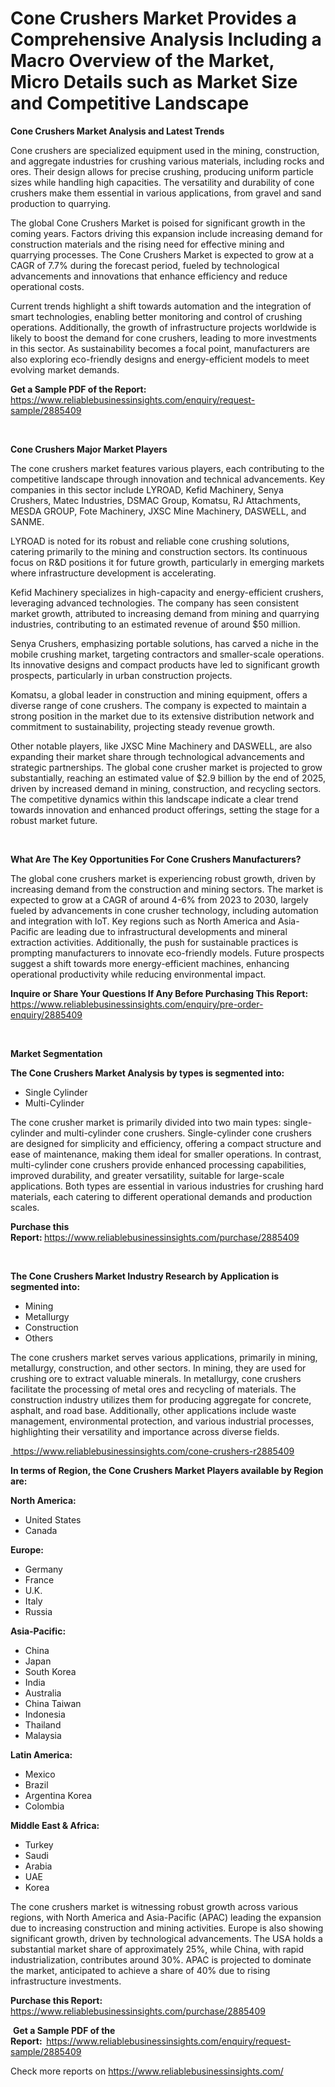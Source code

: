<p><h1>Cone Crushers Market Provides a Comprehensive Analysis Including a Macro Overview of the Market, Micro Details such as Market Size and Competitive Landscape</h1></p><p><strong>Cone Crushers Market Analysis and Latest Trends</strong></p>
<p><p>Cone crushers are specialized equipment used in the mining, construction, and aggregate industries for crushing various materials, including rocks and ores. Their design allows for precise crushing, producing uniform particle sizes while handling high capacities. The versatility and durability of cone crushers make them essential in various applications, from gravel and sand production to quarrying.</p><p>The global Cone Crushers Market is poised for significant growth in the coming years. Factors driving this expansion include increasing demand for construction materials and the rising need for effective mining and quarrying processes. The Cone Crushers Market is expected to grow at a CAGR of 7.7% during the forecast period, fueled by technological advancements and innovations that enhance efficiency and reduce operational costs. </p><p>Current trends highlight a shift towards automation and the integration of smart technologies, enabling better monitoring and control of crushing operations. Additionally, the growth of infrastructure projects worldwide is likely to boost the demand for cone crushers, leading to more investments in this sector. As sustainability becomes a focal point, manufacturers are also exploring eco-friendly designs and energy-efficient models to meet evolving market demands.</p></p>
<p><strong>Get a Sample PDF of the Report:&nbsp;</strong> <a href="https://www.reliablebusinessinsights.com/enquiry/request-sample/2885409?utm_campaign=2774&utm_medium=2&utm_source=Github&utm_content=ia&utm_term=13032025&utm_id=cone-crushers">https://www.reliablebusinessinsights.com/enquiry/request-sample/2885409</a></p>
<p>&nbsp;</p>
<p><strong>Cone Crushers Major Market Players</strong></p>
<p><p>The cone crushers market features various players, each contributing to the competitive landscape through innovation and technical advancements. Key companies in this sector include LYROAD, Kefid Machinery, Senya Crushers, Matec Industries, DSMAC Group, Komatsu, RJ Attachments, MESDA GROUP, Fote Machinery, JXSC Mine Machinery, DASWELL, and SANME.</p><p>LYROAD is noted for its robust and reliable cone crushing solutions, catering primarily to the mining and construction sectors. Its continuous focus on R&D positions it for future growth, particularly in emerging markets where infrastructure development is accelerating. </p><p>Kefid Machinery specializes in high-capacity and energy-efficient crushers, leveraging advanced technologies. The company has seen consistent market growth, attributed to increasing demand from mining and quarrying industries, contributing to an estimated revenue of around $50 million.</p><p>Senya Crushers, emphasizing portable solutions, has carved a niche in the mobile crushing market, targeting contractors and smaller-scale operations. Its innovative designs and compact products have led to significant growth prospects, particularly in urban construction projects.</p><p>Komatsu, a global leader in construction and mining equipment, offers a diverse range of cone crushers. The company is expected to maintain a strong position in the market due to its extensive distribution network and commitment to sustainability, projecting steady revenue growth.</p><p>Other notable players, like JXSC Mine Machinery and DASWELL, are also expanding their market share through technological advancements and strategic partnerships. The global cone crusher market is projected to grow substantially, reaching an estimated value of $2.9 billion by the end of 2025, driven by increased demand in mining, construction, and recycling sectors. The competitive dynamics within this landscape indicate a clear trend towards innovation and enhanced product offerings, setting the stage for a robust market future.</p></p>
<p>&nbsp;</p>
<p><strong>What Are The Key Opportunities For Cone Crushers Manufacturers?</strong></p>
<p><p>The global cone crushers market is experiencing robust growth, driven by increasing demand from the construction and mining sectors. The market is expected to grow at a CAGR of around 4-6% from 2023 to 2030, largely fueled by advancements in cone crusher technology, including automation and integration with IoT. Key regions such as North America and Asia-Pacific are leading due to infrastructural developments and mineral extraction activities. Additionally, the push for sustainable practices is prompting manufacturers to innovate eco-friendly models. Future prospects suggest a shift towards more energy-efficient machines, enhancing operational productivity while reducing environmental impact.</p></p>
<p><strong>Inquire or Share Your Questions If Any Before Purchasing This Report:</strong> <a href="https://www.reliablebusinessinsights.com/enquiry/pre-order-enquiry/2885409?utm_campaign=2774&utm_medium=2&utm_source=Github&utm_content=ia&utm_term=13032025&utm_id=cone-crushers">https://www.reliablebusinessinsights.com/enquiry/pre-order-enquiry/2885409</a></p>
<p>&nbsp;</p>
<p><strong>Market Segmentation</strong></p>
<p><strong>The Cone Crushers Market Analysis by types is segmented into:</strong></p>
<p><ul><li> Single Cylinder</li><li>Multi-Cylinder </li></ul></p>
<p><p>The cone crusher market is primarily divided into two main types: single-cylinder and multi-cylinder cone crushers. Single-cylinder cone crushers are designed for simplicity and efficiency, offering a compact structure and ease of maintenance, making them ideal for smaller operations. In contrast, multi-cylinder cone crushers provide enhanced processing capabilities, improved durability, and greater versatility, suitable for large-scale applications. Both types are essential in various industries for crushing hard materials, each catering to different operational demands and production scales.</p></p>
<p><strong>Purchase this Report:&nbsp;</strong><a href="https://www.reliablebusinessinsights.com/purchase/2885409?utm_campaign=2774&utm_medium=2&utm_source=Github&utm_content=ia&utm_term=13032025&utm_id=cone-crushers">https://www.reliablebusinessinsights.com/purchase/2885409</a></p>
<p>&nbsp;</p>
<p><strong>The Cone Crushers Market Industry Research by Application is segmented into:</strong></p>
<p><ul><li> Mining</li><li>Metallurgy</li><li>Construction</li><li>Others </li></ul></p>
<p><p>The cone crushers market serves various applications, primarily in mining, metallurgy, construction, and other sectors. In mining, they are used for crushing ore to extract valuable minerals. In metallurgy, cone crushers facilitate the processing of metal ores and recycling of materials. The construction industry utilizes them for producing aggregate for concrete, asphalt, and road base. Additionally, other applications include waste management, environmental protection, and various industrial processes, highlighting their versatility and importance across diverse fields.</p></p>
<p><a href="https://www.reliablebusinessinsights.com/cone-crushers-r2885409?utm_campaign=2774&utm_medium=2&utm_source=Github&utm_content=ia&utm_term=13032025&utm_id=cone-crushers">&nbsp;https://www.reliablebusinessinsights.com/cone-crushers-r2885409</a></p>
<p><strong>In terms of Region, the Cone Crushers Market Players available by Region are:</strong></p>
<p>
    <p> <strong> North America: </strong>
        <ul>
            <li>United States</li>
            <li>Canada</li>
        </ul>
        </p> 
    <p> <strong> Europe: </strong>
        <ul>
            <li>Germany</li>
            <li>France</li>
            <li>U.K.</li>
            <li>Italy</li>
            <li>Russia</li>
        </ul>
        </p> 
    <p> <strong> Asia-Pacific: </strong>
        <ul>
            <li>China</li>
            <li>Japan</li>
            <li>South Korea</li>
            <li>India</li>
            <li>Australia</li>
            <li>China Taiwan</li>
            <li>Indonesia</li>
            <li>Thailand</li>
            <li>Malaysia</li>
        </ul>
        </p> 
    <p> <strong> Latin America: </strong>
        <ul>
            <li>Mexico</li>
            <li>Brazil</li>
            <li>Argentina Korea</li>
            <li>Colombia</li>
        </ul>
        </p> 
    <p> <strong> Middle East & Africa: </strong>
        <ul>
            <li>Turkey</li>
            <li>Saudi</li>
            <li>Arabia</li>
            <li>UAE</li>
            <li>Korea</li>
        </ul>
    </p>
    </p>
<p><p>The cone crushers market is witnessing robust growth across various regions, with North America and Asia-Pacific (APAC) leading the expansion due to increasing construction and mining activities. Europe is also showing significant growth, driven by technological advancements. The USA holds a substantial market share of approximately 25%, while China, with rapid industrialization, contributes around 30%. APAC is projected to dominate the market, anticipated to achieve a share of 40% due to rising infrastructure investments.</p></p>
<p><strong>Purchase this Report: </strong><a href="https://www.reliablebusinessinsights.com/purchase/2885409?utm_campaign=2774&utm_medium=2&utm_source=Github&utm_content=ia&utm_term=13032025&utm_id=cone-crushers">https://www.reliablebusinessinsights.com/purchase/2885409</a></p>
<p>&nbsp;<strong>Get a Sample PDF of the Report:&nbsp;&nbsp;</strong><a href="https://www.reliablebusinessinsights.com/enquiry/request-sample/2885409?utm_campaign=2774&utm_medium=2&utm_source=Github&utm_content=ia&utm_term=13032025&utm_id=cone-crushers">https://www.reliablebusinessinsights.com/enquiry/request-sample/2885409</a></p>
<p><strong></strong></p>
<p>Check more reports on <a href="https://www.reliablebusinessinsights.com/?utm_campaign=2774&utm_medium=2&utm_source=Github&utm_content=ia&utm_term=13032025&utm_id=cone-crushers">https://www.reliablebusinessinsights.com/</a></p>